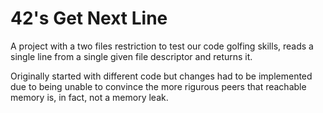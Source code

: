 # 42's Get Next Line
A project with a two files restriction to test our code golfing skills,
reads a single line from a single given file descriptor and returns it.

Originally started with different code but changes had to be implemented
due to being unable to convince the more rigurous peers that reachable
memory is, in fact, not a memory leak.
